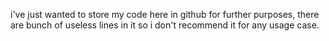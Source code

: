 i've just wanted to store my code here in github for further purposes, there are bunch of useless lines in it so i don't recommend it for any usage case.
